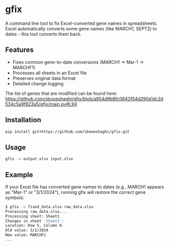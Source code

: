 # gfix

A command line tool to fix Excel-converted gene names in spreadsheets. Excel automatically converts some gene names (like MARCH1, SEPT2) to dates - this tool converts them back.

## Features

- Fixes common gene-to-date conversions (MARCH1 → Mar-1 → MARCHF1)
- Processes all sheets in an Excel file
- Preserves original data format
- Detailed change logging

The list of genes that are modified can be found here: https://github.com/sbooeshaghi/gfix/blob/a854d9b8fc0643154d290a1dc2d534c5a9f823a5/gfix/main.py#L94

## Installation

```bash
pip install git+https://github.com/sbooeshaghi/gfix.git
```

## Usage

```bash
gfix -o output.xlsx input.xlsx
```

## Example

If your Excel file has converted gene names to dates (e.g., MARCH1 appears as "Mar-1" or "3/1/2024"), running gfix will restore the correct gene symbols:

```bash
$ gfix -o fixed_data.xlsx raw_data.xlsx
Processing raw_data.xlsx...
Processing sheet: Sheet1
Changes in sheet 'Sheet1':
Location: Row 5, Column 0
Old value: 3/1/2024
New value: MARCHF1
...
```
